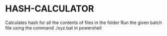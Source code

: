 # HASH-CALCULATOR
Calculates hash for all the contents of files in the folder
Run the given batch file using the command ./xyz.bat in powershell

